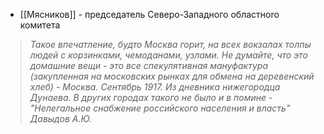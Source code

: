 * [[Мясников]] - председатель Северо-Западного областноro комитета

>	_Такое впечатление, будто Москва горит, на всех вокзалах толпы людей с корзинками, чемоданами, узлами. Не думайте, что это домашние вещи - это все спекулятивная мануфактура (закупленная на московских рынках для обмена на деревенский хлеб) - Москва. Сентябрь 1917. Из дневника нижегородца Дунаева. В других городах такого не было и в помине - "Нелегальное снабжение российского населения и власть" Давыдов А.Ю._